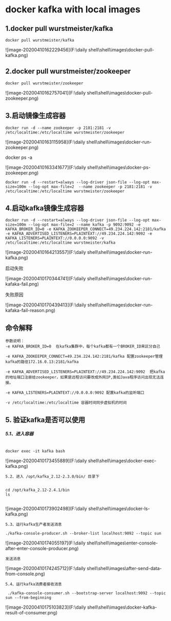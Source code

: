# docker kafka with local images

## 1.docker pull wurstmeister/kafka

`docker pull wurstmeister/kafka`



![image-20200410162229456](F:\daily shell\shell\images\docker-pull-kafka.png)

## 2.docker pull wurstmeister/zookeeper

`docker pull wurstmeister/zookeeper`

![image-20200410162757041](F:\daily shell\shell\images\docker-pull-zookeeper.png)

## 3.启动镜像生成容器

`docker run -d --name zookeeper -p 2181:2181 -v /etc/localtime:/etc/localtime wurstmeister/zookeeper`

![image-20200410163115958](F:\daily shell\shell\images\docker-run-zookeeper.png)

docker ps -a

![image-20200410163341677](F:\daily shell\shell\images\docker-ps-zookeeper.png)

```
docker run -d --restart=always --log-driver json-file --log-opt max-size=100m --log-opt max-file=2  --name zookeeper -p 2181:2181 -v /etc/localtime:/etc/localtime wurstmeister/zookeeper
```







## 4.启动kafka镜像生成容器





```
docker run -d --restart=always --log-driver json-file --log-opt max-size=100m --log-opt max-file=2 --name kafka -p 9092:9092 -e KAFKA_BROKER_ID=0 -e KAFKA_ZOOKEEPER_CONNECT=49.234.224.142:2181/kafka -e KAFKA_ADVERTISED_LISTENERS=PLAINTEXT://49.234.224.142:9092 -e KAFKA_LISTENERS=PLAINTEXT://0.0.0.0:9092 -v /etc/localtime:/etc/localtime wurstmeister/kafka
```

![image-20200410164213557](F:\daily shell\shell\images\docker-run-kafka.png)



启动失败

![image-20200410170344741](F:\daily shell\shell\images\docker-run-kafaka-fail.png)



失败原因

![image-20200410170439413](F:\daily shell\shell\images\docker-run-kafaka-fail-reason.png)

## 命令解释

```
参数说明：
-e KAFKA_BROKER_ID=0  在kafka集群中，每个kafka都有一个BROKER_ID来区分自己

-e KAFKA_ZOOKEEPER_CONNECT=49.234.224.142:2181/kafka 配置zookeeper管理kafka的路径172.16.0.13:2181/kafka

-e KAFKA_ADVERTISED_LISTENERS=PLAINTEXT://49.234.224.142:9092  把kafka的地址端口注册给zookeeper，如果是远程访问要改成外网IP,类如Java程序访问出现无法连接。

-e KAFKA_LISTENERS=PLAINTEXT://0.0.0.0:9092 配置kafka的监听端口

-v /etc/localtime:/etc/localtime 容器时间同步虚拟机的时间
```

## 







##  5. 验证kafka是否可以使用

##### 5.1、进入容器

```

```

```
docker exec -it kafka bash
```

![image-20200410173455889](F:\daily shell\shell\images\docker-exec-kafka.png)

```
5.2、进入 /opt/kafka_2.12-2.3.0/bin/ 目录下
```

```

cd /opt/kafka_2.12-2.4.1/bin
ls


```

![image-20200410173902498](F:\daily shell\shell\images\docker-ls-kafka.png)





```
5.3、运行kafka生产者发送消息
```

```
./kafka-console-producer.sh --broker-list localhost:9092 --topic sun
```

![image-20200410174055197](F:\daily shell\shell\images\enter-console-after-enter-console-producer.png)



```
发送消息
```

![image-20200410174245712](F:\daily shell\shell\images\after-send-data-from-console.png)



```
5.4、运行kafka消费者接收消息
```

```
 ./kafka-console-consumer.sh --bootstrap-server localhost:9092 --topic sun --from-beginning
```

![image-20200410175103823](F:\daily shell\shell\images\docker-kafka-result-of-consumer.png)
